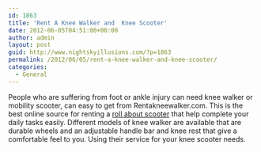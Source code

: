 ```yaml
---
id: 1863
title: 'Rent A Knee Walker and  Knee Scooter'
date: 2012-06-05T04:51:00+00:00
author: admin
layout: post
guid: http://www.nightskyillusions.com/?p=1863
permalink: /2012/06/05/rent-a-knee-walker-and-knee-scooter/
categories:
  - General
---
```

People who are suffering from foot or ankle injury can need knee walker or mobility scooter, can easy to get from Rentakneewalker.com. This is the best online source for renting a [roll about scooter](http://www.rentakneewalker.com/) that help complete your daily tasks easily. Different models of knee walker are available that are durable wheels and an adjustable handle bar and knee rest that give a comfortable feel to you. Using their service for your knee scooter needs.